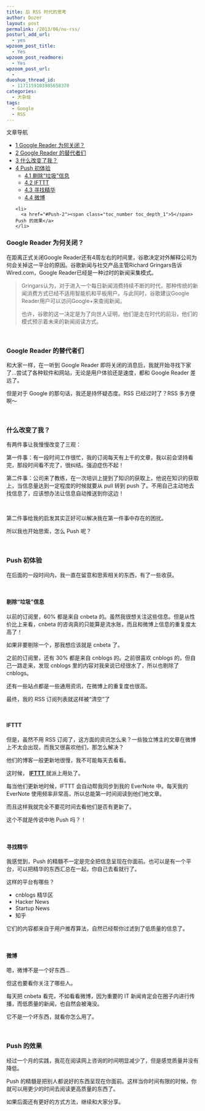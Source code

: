 ```yaml
---
title: 后 RSS 时代的思考
author: Dozer
layout: post
permalink: /2013/06/no-rss/
posturl_add_url:
  - yes
wpzoom_post_title:
  - Yes
wpzoom_post_readmore:
  - Yes
wpzoom_post_url:
  - 
duoshuo_thread_id:
  - 1171159103985658370
categories:
  - 大杂烩
tags:
  - Google
  - RSS
---
```

<div id="toc_container" class="no_bullets">
  <p class="toc_title">
    文章导航
  </p>
  
  <ul class="toc_list">
    <li>
      <a href="#Google_Reader"><span class="toc_number toc_depth_1">1</span> Google Reader 为何关闭？</a>
    </li>
    <li>
      <a href="#Google_Reader-2"><span class="toc_number toc_depth_1">2</span> Google Reader 的替代者们</a>
    </li>
    <li>
      <a href="#i"><span class="toc_number toc_depth_1">3</span> 什么改变了我？</a>
    </li>
    <li>
      <a href="#Push"><span class="toc_number toc_depth_1">4</span> Push 初体验</a><ul>
        <li>
          <a href="#i-2"><span class="toc_number toc_depth_2">4.1</span> 剔除“垃圾”信息</a>
        </li>
        <li>
          <a href="#IFTTT"><span class="toc_number toc_depth_2">4.2</span> IFTTT</a>
        </li>
        <li>
          <a href="#i-3"><span class="toc_number toc_depth_2">4.3</span> 寻找精华</a>
        </li>
        <li>
          <a href="#i-4"><span class="toc_number toc_depth_2">4.4</span> 微博</a>
        </li>
      </ul>
    </li>
    
    <li>
      <a href="#Push-2"><span class="toc_number toc_depth_1">5</span> Push 的效果</a>
    </li>
  </ul>
</div>

### <span id="Google_Reader">Google Reader 为何关闭？</span>

在距离正式关闭Google Reader还有4周左右的时间里，谷歌决定对外解释公司为何会关掉这一平台的原因。谷歌新闻与社交产品主管Richard Gringars告诉Wired.com，Google Reader已经是一种过时的新闻采集模式。

> Gringars认为，对于进入一个每日新闻消费持续不断的时代，那种传统的新闻消费方式已经不适用智能机和平板用户。与此同时，谷歌建议Google Reader用户可以访问Google+来查阅新闻。
> 
> 也许，谷歌的这一决定是为了向世人证明，他们是走在时代的前沿，他们的模式预示着未来的新闻阅读方式。

<!--more-->

&nbsp;

### <span id="Google_Reader-2">Google Reader 的替代者们</span>

和大家一样，在一听到 Google Reader 即将关闭的消息后，我就开始寻找下家了…尝试了各种软件和网站，无论是用户体验还是速度，都和 Google Reader 差远了。

但是对于 Google 的那句话，我还是持怀疑态度。RSS 已经过时了？RSS 多方便啊～

&nbsp;

### <span id="i">什么改变了我？</span>

有两件事让我慢慢改变了三观：

第一件事：有一段时间工作很忙，我的订阅每天有上千的文章，我以前会坚持看完，那段时间看不完了，很纠结。强迫症伤不起！

第二件事：公司来了教练，在一次培训上提到了知识的获取上，他说在知识的获取上，当信息量达到一定程度的时候就要从 pull 转到 push 了。不用自己主动地去找信息了，应该想办法让信息自动推送到你这边！

&nbsp;

第二件事给我的启发其实正好可以解决我在第一件事中存在的困扰。

所以我也开始思索，怎么 Push 呢？

&nbsp;

### <span id="Push">Push 初体验</span>

在后面的一段时间内，我一直在留意和思索相关的东西，有了一些收获。

&nbsp;

#### <span id="i-2">剔除“垃圾”信息</span>

以前的订阅里，60% 都是来自 cnbeta 的。虽然我很想关注这些信息。但是从性价比上来看，cnbeta 的咨询真的只能算是流水账，而且和微博上信息的重复度太高了！

如果非要剔除一个，那我想应该就是 cnbeta 了。

之前的订阅里，还有 30% 都是来自 cnblogs 的。之前很喜欢 cnblogs 的，但自己一路走来，发现 cnblogs 里的内容对我来说已经很水了，所以也剔除了 cnblogs。

还有一些站点都是一些通用资讯，在微博上的重复度也很高。

最终，我的 RSS 订阅列表就这样被“清空”了

&nbsp;

#### <span id="IFTTT">IFTTT</span>

但是，虽然不用 RSS 订阅了，这方面的资讯怎么来？一些独立博主的文章在微博上不太会出现，而我又很喜欢他们，那怎么解决？

他们的博客一般更新地很慢，我不可能每天去看看。

这时候， <a href="https://ifttt.com/" target="_blank"><strong>IFTTT</strong> </a>就派上用处了。

每当他们更新地时候，IFTTT 会自动帮我同步到我的 EverNote 中。每天我的 EverNote 使用频率非常高，所以总能第一时间阅读到他们地文章。

而且这样我就完全不要花时间去看他们是否有更新了。

这个不就是传说中地 Push 吗？！

&nbsp;

#### <span id="i-3">寻找精华</span>

我感觉到，Push 的精髓不一定是完全把信息呈现在你面前。也可以是有一个平台，可以把精华的东西汇总在一起，你自己去看就行了。

这样的平台有哪些？

*   cnblogs 精华区
*   Hacker News
*   Startup News
*   知乎

它们的内容都来自于用户推荐算法，自然已经帮你过滤到了低质量的信息了。

&nbsp;

#### <span id="i-4">微博</span>

嗯，微博不是一个好东西…

但这也要看你关注了哪些人。

每天把 cnbeta 看完，不如看看微博，因为重要的 IT 新闻肯定会在圈子内进行传播，而低质量的新闻，也自然会被淹没。

它不是一个坏东西，就看你怎么用了。

&nbsp;

### <span id="Push-2">Push 的效果</span>

经过一个月的实践，我花在阅读网上咨询的时间明显减少了，但是感觉质量并没有降低。

Push 的精髓是把别人都说好的东西呈现在你面前。这样当你时间有限的时候，你就可以用更少的时间去阅读更高质量的东西了。

如果后面还有更好的方式方法，继续和大家分享。